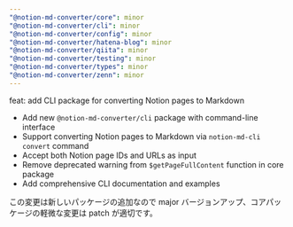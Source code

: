 ```yaml
---
"@notion-md-converter/core": minor
"@notion-md-converter/cli": minor
"@notion-md-converter/config": minor
"@notion-md-converter/hatena-blog": minor
"@notion-md-converter/qiita": minor
"@notion-md-converter/testing": minor
"@notion-md-converter/types": minor
"@notion-md-converter/zenn": minor
---
```


feat: add CLI package for converting Notion pages to Markdown

- Add new `@notion-md-converter/cli` package with command-line interface
- Support converting Notion pages to Markdown via `notion-md-cli convert` command
- Accept both Notion page IDs and URLs as input
- Remove deprecated warning from `$getPageFullContent` function in core package
- Add comprehensive CLI documentation and examples

この変更は新しいパッケージの追加なので major バージョンアップ、コアパッケージの軽微な変更は patch が適切です。
